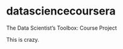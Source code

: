 datasciencecoursera
===================

The Data Scientist’s Toolbox: Course Project

This is crazy.
